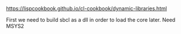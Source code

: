 https://lispcookbook.github.io/cl-cookbook/dynamic-libraries.html

First we need to build sbcl as a dll in order to load the core later. Need MSYS2
